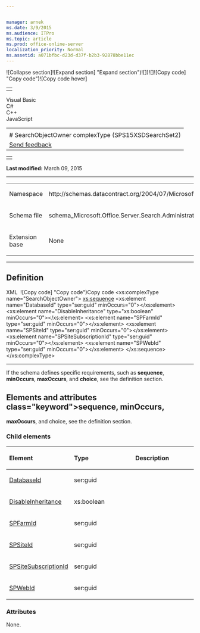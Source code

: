 ```yaml
---


manager: arnek
ms.date: 3/9/2015
ms.audience: ITPro
ms.topic: article
ms.prod: office-online-server
localization_priority: Normal
ms.assetid: a071bfbc-d23d-d37f-b2b3-92878bbe11ec
---
```


![Collapse
section]![Expand
section] "Expand section")![]()![])![]![]()![Copy
code] "Copy code")![Copy code
hover]
<table>
<tbody>
<tr class="odd">
<td align="left"></td>
</tr>
</tbody>
</table>

Visual Basic  
C\#  
C++  
JavaScript  

<table>
<tbody>
<tr class="odd">
<td align="left"><span id="runningHeaderText"></span></td>
</tr>
<tr class="even">
<td align="left"># SearchObjectOwner complexType (SPS15XSDSearchSet2)</td>
</tr>
<tr class="odd">
<td align="left"><span id="headfeedbackarea" class="feedbackhead"><a href="javascript:SubmitFeedback(&#39;docthis@Microsoft.com&#39;,&#39;&#39;,&#39;&#39;,&#39;&#39;,&#39;1.0.18082.1225&#39;,&#39;%0\dThank%20you%20for%20your%20feedback.%20The%20developer%20writing%20teams%20use%20your%20feedback%20to%20improve%20documentation.%20While%20we%20are%20reviewing%20your%20feedback,%20we%20may%20send%20you%20e-mail%20to%20ask%20for%20clarification%20or%20feedback%20on%20a%20solution.%20We%20do%20not%20use%20your%20e-mail%20address%20for%20any%20other%20purpose%20and%20we%20delete%20it%20after%20we%20finish%20our%20review.%0\AFor%20further%20information%20about%20the%20privacy%20policies%20of%20Microsoft,%20please%20see%20http://privacy.microsoft.com/en-us/default.aspx.%0\A%0\d&#39;,&#39;Customer%20feedback&#39;);">Send feedback</a></span></td>
</tr>
</tbody>
</table>

<table>
<colgroup>
<col width="100%" />
</colgroup>
<tbody>
<tr class="odd">
<td align="left"></td>
</tr>
</tbody>
</table>

**Last modified:** March 09, 2015


-----------------------------------------------------------------------------------------------------------------------------------------------------------------------------------------------------

<table>
<colgroup>
<col width="50%" />
<col width="50%" />
</colgroup>
<tbody>
<tr class="odd">
<td align="left"><p><span class="label">Namespace</span></p></td>
<td align="left"><p>http://schemas.datacontract.org/2004/07/Microsoft.Office.Server.Search.Administration</p></td>
</tr>
<tr class="even">
<td align="left"><p><span class="label">Schema file</span></p></td>
<td align="left"><p>schema_Microsoft.Office.Server.Search.Administration.xsd</p></td>
</tr>
<tr class="odd">
<td align="left"><p><span class="label">Extension base</span></p></td>
<td align="left"><p>None</p></td>
</tr>
</tbody>
</table>


-----------------------------------------------------------------------------------------------------------------------------------------------------------------------------------------------

## Definition
XML 
<span class="copyCode" onclick="CopyCode(this)"
onkeypress="CopyCode_CheckKey(this, event)"
onmouseover="ChangeCopyCodeIcon(this)"
onmouseout="ChangeCopyCodeIcon(this)" tabindex="0">![Copy
code] "Copy code")Copy code</span>
    <xs:complexType name="SearchObjectOwner">
        <xs:sequence>
            <xs:element name="DatabaseId" type="ser:guid" minOccurs="0"></xs:element>
            <xs:element name="DisableInheritance" type="xs:boolean" minOccurs="0"></xs:element>
            <xs:element name="SPFarmId" type="ser:guid" minOccurs="0"></xs:element>
            <xs:element name="SPSiteId" type="ser:guid" minOccurs="0"></xs:element>
            <xs:element name="SPSiteSubscriptionId" type="ser:guid" minOccurs="0"></xs:element>
            <xs:element name="SPWebId" type="ser:guid" minOccurs="0"></xs:element>
        </xs:sequence>
    </xs:complexType>


------------------------------------------------------------------------------------------------------------------------------------------------------------------------------------------------------------

If the schema defines specific requirements, such as **sequence**, **minOccurs**, **maxOccurs**, and **choice**, see the definition section.
## Elements and attributes class="keyword">sequence</span>, **minOccurs**,
**maxOccurs**, and <span
class="keyword">choice</span>, see the definition section.

### Child elements

<table>
<colgroup>
<col width="33%" />
<col width="33%" />
<col width="33%" />
</colgroup>
<thead>
<tr class="header">
<th align="left"><p>Element</p></th>
<th align="left"><p>Type</p></th>
<th align="left"><p>Description</p></th>
</tr>
</thead>
<tbody>
<tr class="odd">
<td align="left"><p><a href="databaseid-element-searchobjectowner-complextypesps15xsdsearchset2.md">DatabaseId</a></p></td>
<td align="left"><p>ser:guid</p></td>
<td align="left"><p></p></td>
</tr>
<tr class="even">
<td align="left"><p><a href="disableinheritance-element-searchobjectowner-complextypesps15xsdsearchset2.md">DisableInheritance</a></p></td>
<td align="left"><p>xs:boolean</p></td>
<td align="left"><p></p></td>
</tr>
<tr class="odd">
<td align="left"><p><a href="spfarmid-element-searchobjectowner-complextypesps15xsdsearchset2.md">SPFarmId</a></p></td>
<td align="left"><p>ser:guid</p></td>
<td align="left"><p></p></td>
</tr>
<tr class="even">
<td align="left"><p><a href="spsiteid-element-searchobjectowner-complextypesps15xsdsearchset2.md">SPSiteId</a></p></td>
<td align="left"><p>ser:guid</p></td>
<td align="left"><p></p></td>
</tr>
<tr class="odd">
<td align="left"><p><a href="spsitesubscriptionid-element-searchobjectowner-complextypesps15xsdsearchset2.md">SPSiteSubscriptionId</a></p></td>
<td align="left"><p>ser:guid</p></td>
<td align="left"><p></p></td>
</tr>
<tr class="even">
<td align="left"><p><a href="spwebid-element-searchobjectowner-complextypesps15xsdsearchset2.md">SPWebId</a></p></td>
<td align="left"><p>ser:guid</p></td>
<td align="left"><p></p></td>
</tr>
</tbody>
</table>

### Attributes

None.








